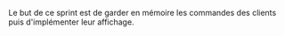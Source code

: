 

Le but de ce sprint est de garder en mémoire les commandes des clients puis d'implémenter leur affichage.
